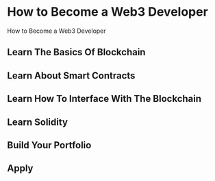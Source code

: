 # How to Become a Web3 Developer
How to Become a Web3 Developer

## Learn The Basics Of Blockchain

## Learn About Smart Contracts

## Learn How To Interface With The Blockchain
## Learn Solidity

## Build Your Portfolio

## Apply
